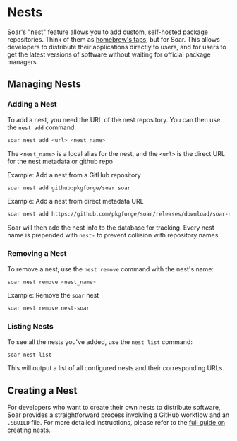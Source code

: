 # Nests

Soar's "nest" feature allows you to add custom, self-hosted package repositories. Think of them as [homebrew's taps](https://docs.brew.sh/Taps), but for Soar.
This allows developers to distribute their applications directly to users, and for users to get the latest versions of software without waiting for official package managers.

## Managing Nests

### Adding a Nest

To add a nest, you need the URL of the nest repository. You can then use the `nest add` command:

```sh
soar nest add <url> <nest_name>
```

The `<nest_name>` is a local alias for the nest, and the `<url>` is the direct URL for the nest metadata or github repo

Example: Add a nest from a GitHub repository
```sh
soar nest add github:pkgforge/soar soar
```
Example: Add a nest from direct metadata URL
```sh
soar nest add https://github.com/pkgforge/soar/releases/download/soar-nest/x86_64-Linux.json soar
```

Soar will then add the nest info to the database for tracking. Every nest name is prepended with `nest-` to prevent collision with repository names.

### Removing a Nest

To remove a nest, use the `nest remove` command with the nest's name:

```sh
soar nest remove <nest_name>
```

Example: Remove the `soar` nest
```sh
soar nest remove nest-soar
```

### Listing Nests

To see all the nests you've added, use the `nest list` command:

```sh
soar nest list
```

This will output a list of all configured nests and their corresponding URLs.

## Creating a Nest

For developers who want to create their own nests to distribute software, Soar provides a straightforward process involving a GitHub workflow and an `.SBUILD` file.
For more detailed instructions, please refer to the [full guide on creating nests](https://docs.pkgforge.dev/repositories/nests).
